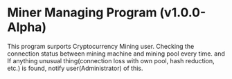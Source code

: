  # Miner Managing Program (v1.0.0-Alpha)
This program surports Cryptocurrency Mining user.
Checking the connection status between mining machine and mining pool every time. and If anything unusual thing(connection loss with own pool, hash reduction, etc.) is found, notify user(Administrator) of this.
